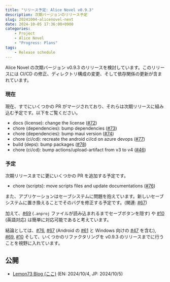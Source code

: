 ```yaml
---
title: "リリース予定: Alice Novel v0.9.3"
description: 次期バージョンのリリース予定
slug: 20241004-alicenovel-next
date: 2024-10-05 17:36:00+0900
categories:
    - Project
    - Alice Novel
    - "Progress: Plans"
tags:
    - Release schedule
---
```


Alice Novel の次期バージョン v0.9.3 のリリースを検討しています。このリリースには CI/CD の修正、ディレクトリ構成の変更、そして依存関係の更新が含まれています。

### 現在

現在、すでにいくつかの PR がマージされており、それらは次期リリースに組み込む予定です。以下をご覧ください。

- docs (license): change the license ([#72](https://github.com/AliceNovel/AliceNovel/pull/72))
- chore (dependencies): bump dependencies ([#73](https://github.com/AliceNovel/AliceNovel/pull/73))
- chore (dependencies): bump maui version ([#74](https://github.com/AliceNovel/AliceNovel/pull/74))
- chore (ci/cd): recreate the android ci/cd on azure devops ([#77](https://github.com/AliceNovel/AliceNovel/pull/77))
- build (deps): bump packages ([#78](https://github.com/AliceNovel/AliceNovel/pull/78))
- chore (ci/cd): bump actions/upload-artifact from v3 to v4 ([#46](https://github.com/AliceNovel/AliceNovel/pull/46))

### 予定

次期リリースまでに更にいくつかの PR を追加する予定です。

- chore (scripts): move scripts files and update documentations ([#76](https://github.com/AliceNovel/AliceNovel/pull/76))

また、アプリケーションはセーブシステムに問題を抱えています。新しいセーブシステムに置き換えることでそのバグを修正する予定です。(関連: [#67](https://github.com/AliceNovel/AliceNovel/issues/67))

加えて、[#69](https://github.com/AliceNovel/AliceNovel/issues/69) (`.anproj` ファイルが読み込まれるまでセーブボタンを隠す) や [#10](https://github.com/AliceNovel/AliceNovel/issues/10) (英語対応) は簡単に対応可能であると考えています。

結論としては、[#76](https://github.com/AliceNovel/AliceNovel/pull/76), [#67](https://github.com/AliceNovel/AliceNovel/pull/67) (Android の [#61](https://github.com/AliceNovel/AliceNovel/issues/61) と Windows 向けの [#47](https://github.com/AliceNovel/AliceNovel/issues/47) を含む), [#69](https://github.com/AliceNovel/AliceNovel/pull/69), [#10](https://github.com/AliceNovel/AliceNovel/pull/10) そして、いくつかのリファクタリングを v0.9.3 のリリースまでに行うことを視野に入れています。

## 公開
- [Lemon73 Blog (ここ)](./) (EN: 2024/10/4, JP: 2024/10/5)
